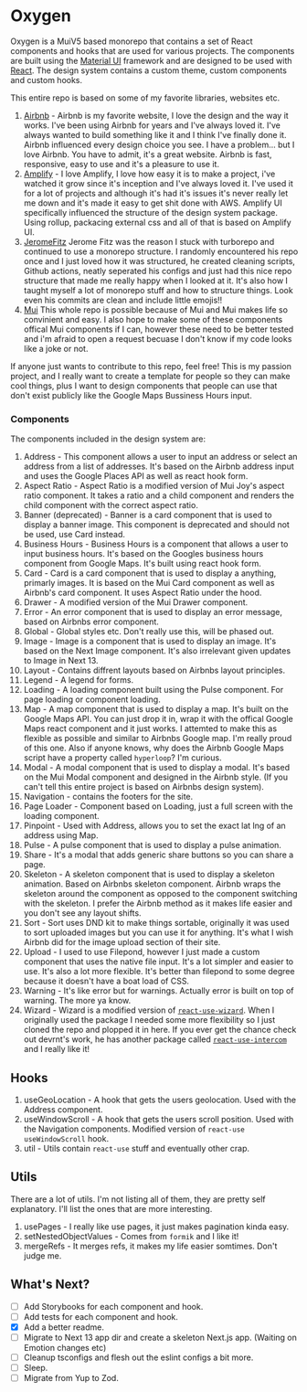 # Oxygen

Oxygen is a MuiV5 based monorepo that contains a set of React components and hooks that are used for various projects. The components are built using the [Material UI](https://material-ui.com/) framework and are designed to be used with [React](https://reactjs.org/). The design system contains a custom theme, custom components and custom hooks.

This entire repo is based on some of my favorite libraries, websites etc.

1. [Airbnb](https://www.airbnb.com/) - Airbnb is my favorite website, I love the design and the way it works. I've been using Airbnb for years and I've always loved it. I've always wanted to build something like it and I think I've finally done it. Airbnb influenced every design choice you see. I have a problem... but I love Airbnb. You have to admit, it's a great website. Airbnb is fast, responsive, easy to use and it's a pleasure to use it.
2. [Amplify](https://github.com/aws-amplify) - I love Amplify, I love how easy it is to make a project, i've watched it grow since it's inception and I've always loved it. I've used it for a lot of projects and although it's had it's issues it's never really let me down and it's made it easy to get shit done with AWS. Amplify UI specifically influenced the structure of the design system package. Using rollup, packacing external css and all of that is based on Amplify UI.
3. [JeromeFitz](https://github.com/JeromeFitz/packages) Jerome Fitz was the reason I stuck with turborepo and continued to use a monorepo structure. I randomly encountered his repo once and I just loved how it was structured, he created cleaning scripts, Github actions, neatly seperated his configs and just had this nice repo structure that made me really happy when I looked at it. It's also how I taught myself a lot of monorepo stuff and how to structure things. Look even his commits are clean and include little emojis!!
4. [Mui](https://github.com/mui/material-ui) This whole repo is possible because of Mui and Mui makes life so convinient and easy. I also hope to make some of these components offical Mui components if I can, however these need to be better tested and i'm afraid to open a request becuase I don't know if my code looks like a joke or not.

If anyone just wants to contribute to this repo, feel free! This is my passion project, and I really want to create a template for people so they can make cool things, plus I want to design components that people can use that don't exist publicly like the Google Maps Bussiness Hours input.

### Components

The components included in the design system are:

1. Address - This component allows a user to input an address or select an address from a list of addresses. It's based on the Airbnb address input and uses the Google Places API as well as react hook form.
2. Aspect Ratio - Aspect Ratio is a modified version of Mui Joy's aspect ratio component. It takes a ratio and a child component and renders the child component with the correct aspect ratio.
3. Banner (deprecated) - Banner is a card component that is used to display a banner image. This component is deprecated and should not be used, use Card instead.
4. Business Hours - Business Hours is a component that allows a user to input business hours. It's based on the Googles business hours component from Google Maps. It's built using react hook form.
5. Card - Card is a card component that is used to display a anything, primarly images. It is based on the Mui Card component as well as Airbnb's card component. It uses Aspect Ratio under the hood.
6. Drawer - A modified version of the Mui Drawer component.
7. Error - An error component that is used to display an error message, based on Airbnbs error component.
8. Global - Global styles etc. Don't really use this, will be phased out.
9. Image - Image is a component that is used to display an image. It's based on the Next Image component. It's also irrelevant given updates to Image in Next 13.
10. Layout - Contains diffrent layouts based on Airbnbs layout principles.
11. Legend - A legend for forms.
12. Loading - A loading component built using the Pulse component. For page loading or component loading.
13. Map - A map component that is used to display a map. It's built on the Google Maps API. You can just drop it in, wrap it with the offical Google Maps react component and it just works. I attemted to make this as flexible as possible and similar to Airbnbs Google map. I'm really proud of this one. Also if anyone knows, why does the Airbnb Google Maps script have a property called `hyperloop`? I'm curious.
14. Modal - A modal component that is used to display a modal. It's based on the Mui Modal component and designed in the Airbnb style. (If you can't tell this entire project is based on Airbnbs design system).
15. Navigation - contains the footers for the site.
16. Page Loader - Component based on Loading, just a full screen with the loading component.
17. Pinpoint - Used with Address, allows you to set the exact lat lng of an address using Map.
18. Pulse - A pulse component that is used to display a pulse animation.
19. Share - It's a modal that adds generic share buttons so you can share a page.
20. Skeleton - A skeleton component that is used to display a skeleton animation. Based on Airbnbs skeleton component. Airbnb wraps the skeleton around the component as opposed to the component switching with the skeleton. I prefer the Airbnb method as it makes life easier and you don't see any layout shifts.
21. Sort - Sort uses DND kit to make things sortable, originally it was used to sort uploaded images but you can use it for anything. It's what I wish Airbnb did for the image upload section of their site.
22. Upload - I used to use Filepond, however I just made a custom component that uses the native file input. It's a lot simpler and easier to use. It's also a lot more flexible. It's better than filepond to some degree because it doesn't have a boat load of CSS.
23. Warning - It's like error but for warnings. Actually error is built on top of warning. The more ya know.
24. Wizard - Wizard is a modified version of [`react-use-wizard`](https://github.com/devrnt/react-use-wizard#readme). When I originally used the package I needed some more flexibility so I just cloned the repo and plopped it in here. If you ever get the chance check out devrnt's work, he has another package called [`react-use-intercom`](https://github.com/devrnt/react-use-intercom) and I really like it!

## Hooks

1. useGeoLocation - A hook that gets the users geolocation. Used with the Address component.
2. useWindowScroll - A hook that gets the users scroll position. Used with the Navigation components. Modified version of `react-use` `useWindowScroll` hook.
3. util - Utils contain `react-use` stuff and eventually other crap.

## Utils

There are a lot of utils. I'm not listing all of them, they are pretty self explanatory. I'll list the ones that are more interesting.

1. usePages - I really like use pages, it just makes pagination kinda easy.
2. setNestedObjectValues - Comes from `formik` and I like it!
3. mergeRefs - It merges refs, it makes my life easier somtimes. Don't judge me.

## What's Next?

- [ ] Add Storybooks for each component and hook.
- [ ] Add tests for each component and hook.
- [x] Add a better readme.
- [ ] Migrate to Next 13 app dir and create a skeleton Next.js app. (Waiting on Emotion changes etc)
- [ ] Cleanup tsconfigs and flesh out the eslint configs a bit more.
- [ ] Sleep.
- [ ] Migrate from Yup to Zod.
